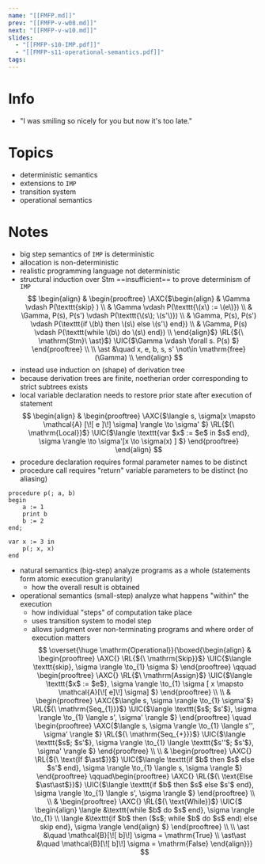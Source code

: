 ```yaml
---
name: "[[FMFP.md]]"
prev: "[[FMFP-v-w08.md]]"
next: "[[FMFP-v-w10.md]]"
slides:
  - "[[FMFP-s10-IMP.pdf]]"
  - "[[FMFP-s11-operational-semantics.pdf]]"
tags:
---
```



# Info
- "I was smiling so nicely for you but now it's too late."

# Topics
- deterministic semantics
- extensions to `IMP`
- transition system
- operational semantics


# Notes
- big step semantics of `IMP` is deterministic
- allocation is non-deterministic
- realistic programming language not deterministic
- structural induction over $\mathsf{Stm}$ ==insufficient== to prove determinism of `IMP`
$$
\begin{align}
&
\begin{prooftree}
\AXC{$\begin{align} & \Gamma \vdash P(\texttt{skip} ) \\ & \Gamma \vdash P(\texttt{\(x\) := \(e\)}) \\ & \Gamma, P(s), P(s') \vdash P(\texttt{\(s\); \(s'\)}) \\ & \Gamma, P(s), P(s') \vdash P(\texttt{if \(b\) then \(s\) else \(s'\) end}) \\ & \Gamma, P(s) \vdash P(\texttt{while \(b\) do \(s\) end}) \\ \end{align}$}
\RL{${\ \mathrm{Stm}\ \ast}$}
\UIC{$\Gamma \vdash \forall s. P(s) $}
\end{prooftree}
\\ \\
\ast &\quad x, e, b, s, s' \not\in \mathrm{free}(\Gamma) \\
\end{align}
$$
- instead use induction on (shape) of derivation tree
- because derivation trees are finite, noetherian order corresponding to strict subtrees exists
- local variable declaration needs to restore prior state after execution of statement
$$
\begin{align}
&
\begin{prooftree}
\AXC{$\langle s, \sigma[x \mapsto \mathcal{A} [\![ e ]\!]  \sigma] \rangle \to \sigma' $}
\RL{${\ \mathrm{Local}}$}
\UIC{$\langle \texttt{var $x$ := $e$ in $s$ end}, \sigma  \rangle \to \sigma'[x \to \sigma(x) ] $}
\end{prooftree}
\end{align}
$$
- procedure declaration requires formal parameter names to be distinct
- procedure call requires "return" variable parameters to be distinct (no aliasing)
```IMP
procedure p(; a, b)
begin
	a := 1
	print b
	b := 2
end;

var x := 3 in
	p(; x, x)
end
```
- natural semantics (big-step) analyze programs as a whole (statements form atomic execution granularity)
	- how the overall result is obtained
- operational semantics (small-step) analyze what happens "within" the execution
	- how individual "steps" of computation take place
	- uses transition system to model step
	- allows judgment over non-terminating programs and where order of execution matters
$$
\overset{\huge \mathrm{Operational}}{\boxed{\begin{align}
&
\begin{prooftree}
\AXC{}
\RL{${\ \mathrm{Skip}}$}
\UIC{$\langle \texttt{skip}, \sigma  \rangle \to_{1} \sigma $}
\end{prooftree}
\qquad \begin{prooftree}
\AXC{}
\RL{$\ \mathrm{Assign}$}
\UIC{$\langle \texttt{$x$ := $e$}, \sigma  \rangle \to_{1} \sigma [ x \mapsto \mathcal{A}[\![ e]\!]  \sigma] $}
\end{prooftree}
\\ \\ 
&
\begin{prooftree}
\AXC{$\langle s, \sigma \rangle \to_{1} \sigma'$}
\RL{${\ \mathrm{Seq_{1}}}$}
\UIC{$\langle \texttt{$s$; $s'$}, \sigma \rangle \to_{1} \langle s', \sigma' \rangle $}
\end{prooftree}
\quad \begin{prooftree}
\AXC{$\langle s, \sigma \rangle \to_{1} \langle s'', \sigma' \rangle $}
\RL{${\ \mathrm{Seq_{+}}}$}
\UIC{$\langle \texttt{$s$; $s'$}, \sigma \rangle \to_{1} \langle \texttt{$s''$; $s'$}, \sigma' \rangle $}
\end{prooftree}
\\ \\
&
\begin{prooftree}
\AXC{}
\RL{${\ \text{If $\ast$}}$}
\UIC{$\langle \texttt{if $b$ then $s$ else $s'$ end}, \sigma \rangle \to_{1} \langle s, \sigma \rangle $}
\end{prooftree}
\qquad\begin{prooftree}
\AXC{}
\RL{${\ \text{Else $\ast\ast$}}$}
\UIC{$\langle \texttt{if $b$ then $s$ else $s'$ end}, \sigma \rangle \to_{1} \langle s', \sigma \rangle $}
\end{prooftree}
\\ \\
&
\begin{prooftree}
\AXC{}
\RL{${\ \text{While}}$}
\UIC{$ \begin{align}
\langle &\texttt{while $b$ do $s$ end}, \sigma \rangle \to_{1} \\
\langle &\texttt{if $b$ then ($s$; while $b$ do $s$ end) else skip end}, \sigma \rangle
\end{align} $}
\end{prooftree}
\\ \\
\ast &\quad \mathcal{B}[\![  b]\!] \sigma = \mathrm{True} \\
\ast\ast &\quad \mathcal{B}[\![  b]\!] \sigma = \mathrm{False}
\end{align}}}
$$
